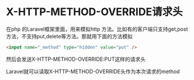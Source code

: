 # X-HTTP-METHOD-OVERRIDE请求头

在php 的Laravel框架里面，用来模拟http 方法。比如有的客户端只支持get,post方法，不支持put,delete等方法。那就用下面的方法模拟

```html
<input name="_method" type="hidden" value="put" /> 
```

然后会发送X-HTTP-METHOD-OVERRIDE:PUT这样的请求头

Laravel就可以读取X-HTTP-METHOD-OVERRIDE头作为本次请求的method